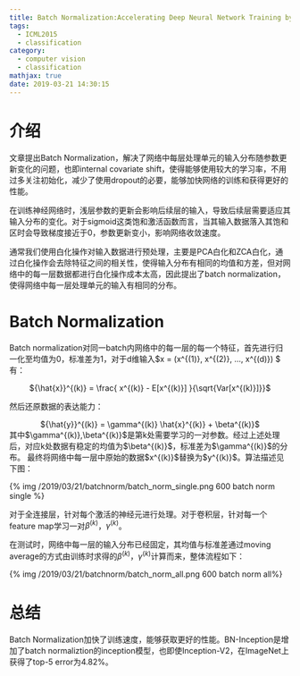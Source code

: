 ```yaml
---
title: Batch Normalization:Accelerating Deep Neural Network Training by Reducing Internal Covariate Shift
tags:
  - ICML2015
  - classification
category:
  - computer vision
  - classification
mathjax: true
date: 2019-03-21 14:30:15
---
```


# 介绍
文章提出Batch Normalization，解决了网络中每层处理单元的输入分布随参数更新变化的问题，也即internal covariate shift，使得能够使用较大的学习率，不用过多关注初始化，减少了使用dropout的必要，能够加快网络的训练和获得更好的性能。

在训练神经网络时，浅层参数的更新会影响后续层的输入，导致后续层需要适应其输入分布的变化。对于sigmoid这类饱和激活函数而言，当其输入数据落入其饱和区时会导致梯度接近于0，参数更新变小，影响网络收敛速度。

通常我们使用白化操作对输入数据进行预处理，主要是PCA白化和ZCA白化，通过白化操作会去除特征之间的相关性，使得输入分布有相同的均值和方差，但对网络中的每一层数据都进行白化操作成本太高，因此提出了batch normalization，使得网络中每一层处理单元的输入有相同的分布。

# Batch Normalization

Batch normalization对同一batch内网络中的每一层的每一个特征，首先进行归一化至均值为0，标准差为1，对于d维输入$x = (x^{(1)}, x^{(2)}, ..., x^{(d)}) $ 有：

<center>
${\hat{x}}^{(k)} = \frac{ x^{(k)} - E[x^{(k)}] }{\sqrt{Var[x^{(k)}]}}$
</center>

然后还原数据的表达能力：

<center>
${\hat{y}}^{(k)} = \gamma^{(k)} \hat{x}^{(k)} + \beta^{(k)}$
</center>
其中$\gamma^{(k)},\beta^{(k)}$是第k处需要学习的一对参数。经过上述处理后，对应k处数据有稳定的均值为$\beta^{(k)}$，标准差为$\gamma^{(k)}$的分布。
最终将网络中每一层中原始的数据$x^{(k)}$替换为$y^{(k)}$。算法描述见下图：

{% img /2019/03/21/batchnorm/batch_norm_single.png 600 batch norm single %}

对于全连接层，针对每个激活的神经元进行处理。对于卷积层，针对每一个feature map学习一对$\beta^{(k)}$，$\gamma^{(k)}$。

在测试时，网络中每一层的输入分布已经固定，其均值与标准差通过moving average的方式由训练时求得的$\beta^{(k)}$，$\gamma^{(k)}$计算而来，整体流程如下：

{% img /2019/03/21/batchnorm/batch_norm_all.png 600 batch norm all%}

# 总结
Batch Normalization加快了训练速度，能够获取更好的性能。BN-Inception是增加了batch normaliztion的inception模型，也即使Inception-V2，在ImageNet上获得了top-5 error为4.82%。
